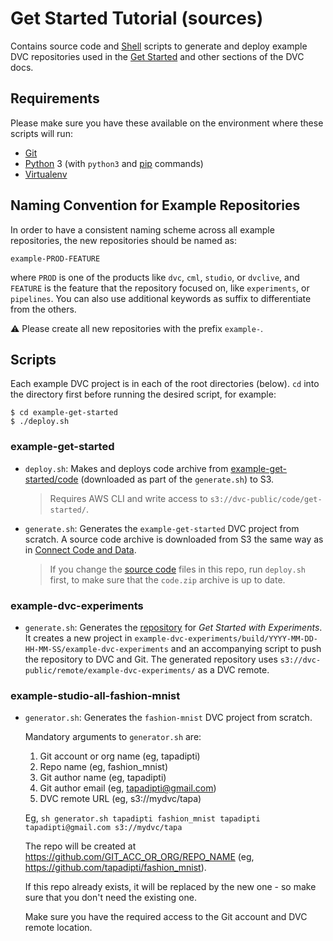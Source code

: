 # Get Started Tutorial (sources)

Contains source code and [Shell](https://www.shellscript.sh/) scripts to
generate and deploy example DVC repositories used in the [Get
Started](https://dvc.org/doc/get-started) and other sections of the DVC docs.

## Requirements

Please make sure you have these available on the environment where these scripts
will run:

- [Git](https://git-scm.com/)
- [Python](https://www.python.org/) 3 (with `python3` and [pip](https://pypi.org/project/pip/) commands)
- [Virtualenv](https://virtualenv.pypa.io/en/stable/)

## Naming Convention for Example Repositories

In order to have a consistent naming scheme across all example repositories, the
new repositories should be named as:

```
example-PROD-FEATURE
```

where `PROD` is one of the products like `dvc`, `cml`, `studio`, or `dvclive`, and `FEATURE` is
the feature that the repository focused on, like `experiments`, or `pipelines`.
You can also use additional keywords as suffix to differentiate from the others.

⚠️ Please create all new repositories with the prefix `example-`.

## Scripts

Each example DVC project is in each of the root directories (below). `cd` into
the directory first before running the desired script, for example:

```console
$ cd example-get-started
$ ./deploy.sh
```

### example-get-started

- `deploy.sh`: Makes and deploys code archive from
  [example-get-started/code](example-get-started/code) (downloaded as part of
  the `generate.sh`) to S3.
  > Requires AWS CLI and write access to `s3://dvc-public/code/get-started/`.

- `generate.sh`: Generates the `example-get-started` DVC project from
  scratch. A source code archive is downloaded from S3 the same way as in
  [Connect Code and Data](https://dvc.org/doc/get-started/connect-code-and-data).

  > If you change the [source code](code/src/) files in this repo, run
  > `deploy.sh` first, to make sure that the `code.zip` archive is up to date.

### example-dvc-experiments

- `generate.sh`: Generates the [repository](https://github.com/iterative/example-dvc-experiments) for _Get Started with Experiments_.  It creates a new project in `example-dvc-experiments/build/YYYY-MM-DD-HH-MM-SS/example-dvc-experiments` and an accompanying script to push the repository to DVC and Git. The generated repository uses `s3://dvc-public/remote/example-dvc-experiments/` as a DVC remote.

### example-studio-all-fashion-mnist

- `generator.sh`: Generates the `fashion-mnist` DVC project from scratch.
    
    Mandatory arguments to `generator.sh` are:
    1. Git account or org name (eg, tapadipti)
    2. Repo name (eg, fashion_mnist)
    3. Git author name (eg, tapadipti)
    4. Git author email (eg, tapadipti@gmail.com)
    5. DVC remote URL (eg, s3://mydvc/tapa)
  
  Eg, `sh generator.sh tapadipti fashion_mnist tapadipti tapadipti@gmail.com s3://mydvc/tapa`
  
  The repo will be created at https://github.com/GIT_ACC_OR_ORG/REPO_NAME (eg, https://github.com/tapadipti/fashion_mnist).
  
  If this repo already exists, it will be replaced by the new one - so make sure that you don't need the existing one.
  
  Make sure you have the required access to the Git account and DVC remote location.